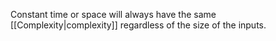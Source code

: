 Constant time or space will always have the same [[Complexity|complexity]] regardless of the size of the inputs.